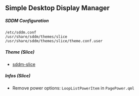 ## Simple Desktop Display Manager

##### SDDM Configuration

```
/etc/sddm.conf
/usr/share/sddm/themes/slice
/usr/share/sddm/themes/slice/theme.conf.user
```

##### Theme (Slice)

* [sddm-slice](https://github.com/RadRussianRus/sddm-slice)

##### Infos (Slice)

* Remove power options: `LoopListPowerItem` in `PagePower.qml`

